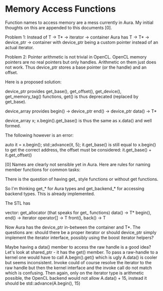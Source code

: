 # Memory Access Functions

Function names to access memory are a mess currently in Aura. My initial
thoughts on this are appended to this documents [0].

Problem 1:
Instead of 
T -> T* -> iterator -> container
Aura has
T -> T* -> device_ptr -> container
with device_ptr being a custom pointer instead of an actual iterator.

Problem 2:
Pointer arithmetic is not trivial in OpenCL. OpenCL memory pointers
are no real pointers but only handles. Arithmetic on them just does not work.
Thus device_ptr stores a base pointer (or the handle) and an offset.


Here is a proposed solution:

device_ptr provides
get_base(), get_offset(), get_device(), get_memory_tag()
functions, get() is thus deprecated (replaced by get_base).

device_array provides
begin() -> device_ptr
end() -> device_ptr
data() -> T*

device_array<foo> x;
x.begin().get_base() 
is thus the same as 
x.data()
and well formed.

The following however is an error:

auto it = x.begin();
std:;advance(it, 5);
it.get_base()
is still equal to x.begin()
to get the correct address, the offset must be considered:
it.get_base() + it.get_offset()




[0]
Names are clearly not sensible yet in Aura. Here are rules for naming
member functions for common tasks:

There is the question of having get_ style functions or without get
functions.

So I'm thinking get_* for Aura types and get_backend_* for accessing
backend types. This is already implemented.

The STL has

vector<T>:
	get_allocator (that speaks for get_ functions)
	data() -> T*
	begin(), end() -> iterator
	operator[] -> T
	front(), back() -> T

Now Aura has the device_ptr<T> in-between the container and T*.
The questions are:
	should there be a proper iterator or should device_ptr simply
	implement the iterator interface, possibly using the boost
	iterator helpers?

Maybe having a data() member to access the raw handle is a good
idea? Let's look at shared_ptr - it has the get() member.
To pass a raw-handle to a kernel one would have to call
A.begin().get() which is ugly
A.data() is cooler
but seems inconsistent.
Invoke could of course resolve the iterator to the raw handle but then
the kernel interface and the invoke call do not match which is confusing.
Then again, only on the iterator type is arithmetic possible, the OpenCL
backend would not allow A.data() + 15, instead it should be
std::advance(A.begin(), 15)




